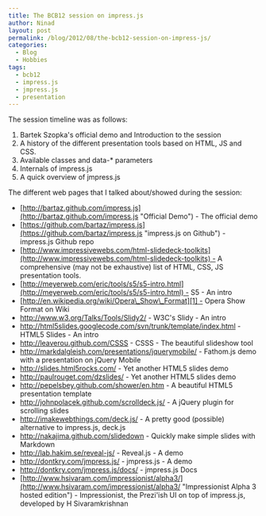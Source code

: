 ```yaml
---
title: The BCB12 session on impress.js
author: Ninad
layout: post
permalink: /blog/2012/08/the-bcb12-session-on-impress-js/
categories:
  - Blog
  - Hobbies
tags:
  - bcb12
  - impress.js
  - jmpress.js
  - presentation
---
```

The session timeline was as follows:

  1. Bartek Szopka's official demo and Introduction to the session
  2. A history of the different presentation tools based on HTML, JS and CSS.
  3. Available classes and data-* parameters
  4. Internals of impress.js
  5. A quick overview of jmpress.js

The different web pages that I talked about/showed during the session:

  * [http://bartaz.github.com/impress.js](http://bartaz.github.com/impress.js "Official Demo") - The official demo
  * [https://github.com/bartaz/impress.js](https://github.com/bartaz/impress.js "impress.js on Github") - impress.js Github repo
  * [http://www.impressivewebs.com/html-slidedeck-toolkits](http://www.impressivewebs.com/html-slidedeck-toolkits) - A comprehensive (may not be exhaustive) list of HTML, CSS, JS presentation tools.
  * [http://meyerweb.com/eric/tools/s5/s5-intro.html](http://meyerweb.com/eric/tools/s5/s5-intro.html) - S5 - An intro
  * [http://en.wikipedia.org/wiki/Opera\_Show\_Format][1] - Opera Show Format on Wiki
  * <http://www.w3.org/Talks/Tools/Slidy2/> - W3C's Slidy - An intro
  * <http://html5slides.googlecode.com/svn/trunk/template/index.html> - HTML5 Slides - An intro
  * <http://leaverou.github.com/CSSS> - CSSS - The beautiful slideshow tool
  * <http://markdalgleish.com/presentations/jquerymobile/> - Fathom.js demo with a presentation on jQuery Mobile
  * <http://slides.html5rocks.com/> - Yet another HTML5 slides demo
  * <http://paulrouget.com/dzslides/> - Yet another HTML5 slides demo
  * <http://pepelsbey.github.com/shower/en.htm> - A beautiful HTML5 presentation template
  * <http://johnpolacek.github.com/scrolldeck.js/> - A jQuery plugin for scrolling slides
  * <http://imakewebthings.com/deck.js/> - A pretty good (possible) alternative to impress.js, deck.js
  * <http://nakajima.github.com/slidedown> - Quickly make simple slides with Markdown
  * <http://lab.hakim.se/reveal-js/> - Reveal.js - A demo
  * <http://dontkry.com/jmpress.js/> - jmpress.js - A demo
  * <http://dontkry.com/jmpress.js/docs/> - jmpress.js Docs
  * [http://www.hsivaram.com/impressionist/alpha3/](http://www.hsivaram.com/impressionist/alpha3/ "Impressionist Alpha 3 hosted edition") - Impressionist, the Prezi'ish UI on top of impress.js, developed by H Sivaramkrishnan

 [1]: http://en.wikipedia.org/wiki/Opera_Show_Format
